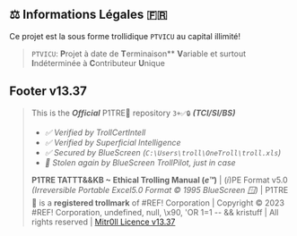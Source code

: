 ## ⚖️ Informations Légales  🇫🇷

Ce projet est la sous forme trollidique `PTVICU` au capital illimité!

> `PTVICU`: **P**rojet à date de **T**erminaison** **V**ariable et surtout **I**ndéterminée à **C**ontributeur **U**nique 




## Footer v13.37

> This is the ***Official*** P1TRE🤡 repository `3+✅🔒` ***(TCI/SI/BS)*** 
> - *✅ Verified by TrollCertIntell* 
> - *✅ Verified by Superficial Intelligence*
> - *✅ Secured by BlueScreen (`C:\Users\troll\OneTroll\troll.xls`)*
> - *🤖 Stolen again by BlueScreen TrollPilot, just in case*
>  
> **P1TRE TATTT&&KB ~ Ethical Trolling Manual (*e™*)** | (*i*)PE Format v5.0  *(Irreversible Portable Excel5.0 Format © 1995 BlueScreen 🪟)* | P1TRE🤡 is a **registered trollmark** of #REF! Corporation | Copyright © 2023 #REF! Corporation, undefined, null, \x90, 'OR 1=1 -- && kristuff | All rights reserved | [Mitr0ll Licence v13.37](/LICENSE.md)
